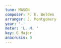 ```yaml
---
tune: MASON
composer: F. E. Belden
arranger: J. Montgomery
year: '-'
meter: 'L. M. '
key: G Major
anacrusis: 0
---
```


